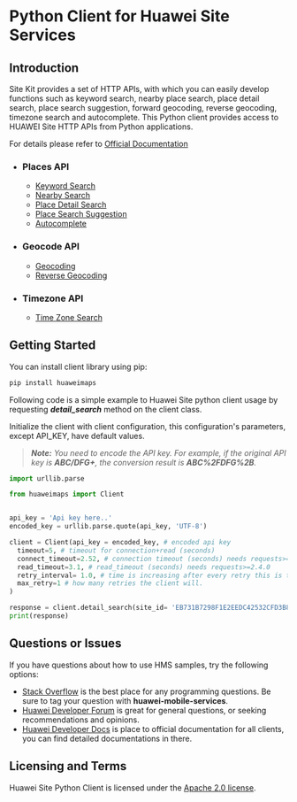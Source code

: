 # Python Client for Huawei Site Services

## Introduction

Site Kit provides a set of HTTP APIs, with which you can easily develop functions such as keyword search, nearby place search, place detail search, place search suggestion, forward geocoding, reverse geocoding, timezone search and autocomplete. This Python client provides access to HUAWEI Site HTTP APIs from Python applications.

For details please refer to [Official Documentation](https://developer.huawei.com/consumer/en/doc/development/HMSCore-Guides/web-api-introduction-0000001050162828) 

- ### Places API

    - [Keyword Search](https://developer.huawei.com/consumer/en/doc/development/HMSCore-References/webapi-keyword-search-0000001050161916)
    - [Nearby Search](https://developer.huawei.com/consumer/en/doc/development/HMSCore-References/webapi-nearby-search-0000001050163873)
    - [Place Detail Search](https://developer.huawei.com/consumer/en/doc/development/HMSCore-References/webapi-detail-search-0000001050161918)
    - [Place Search Suggestion](https://developer.huawei.com/consumer/en/doc/development/HMSCore-References/webapi-query-suggestion-0000001050161966)
    - [Autocomplete](https://developer.huawei.com/consumer/en/doc/development/HMSCore-References/autocomplete-0000001052250492)

- ### Geocode API

    - [Geocoding](https://developer.huawei.com/consumer/en/doc/development/HMSCore-References/webapi-forward-geo-0000001050163921)
    - [Reverse Geocoding](https://developer.huawei.com/consumer/en/doc/development/HMSCore-References/webapi-reverse-geo-0000001050161968)

- ### Timezone API

    - [Time Zone Search](https://developer.huawei.com/consumer/en/doc/development/HMSCore-References/webapi-time-zone-0000001050161920)


## Getting Started

You can install client library using pip: 

```bash
pip install huaweimaps
```

Following code is a simple example to Huawei Site python client usage by requesting ***detail_search*** method on the client class.

Initialize the client with client configuration, this configuration's parameters, except API_KEY, have default values.

> ***Note:** You need to encode the API key. For example, if the original API key is **ABC/DFG+**, the conversion result is **ABC%2FDFG%2B**.*


```py
import urllib.parse

from huaweimaps import Client


api_key = 'Api key here..'
encoded_key = urllib.parse.quote(api_key, 'UTF-8')

client = Client(api_key = encoded_key, # encoded api key
  timeout=5, # timeout for connection+read (seconds)
  connect_timeout=2.52, # connection timeout (seconds) needs requests>=2.4.0
  read_timeout=3.1, # read_timeout (seconds) needs requests>=2.4.0
  retry_interval= 1.0, # time is increasing after every retry this is the initial. (seconds)
  max_retry=1 # how many retries the client will.
)

response = client.detail_search(site_id= 'EB731B7298F1E2EEDC42532CFD3B8E32', language= 'en')
print(response)
```


## Questions or Issues

If you have questions about how to use HMS samples, try the following options:

- [Stack Overflow](https://stackoverflow.com/questions/tagged/huawei-mobile-services) is the best place for any programming questions. Be sure to tag your question with **huawei-mobile-services**.
- [Huawei Developer Forum](https://forums.developer.huawei.com/forumPortal/en/home) is great for general questions, or seeking recommendations and opinions.
- [Huawei Developer Docs](https://developer.huawei.com/consumer/en/) is place to official documentation for all clients, you can find detailed documentations in there.

## Licensing and Terms

Huawei Site Python Client is licensed under the [Apache 2.0 license](LICENSE).
